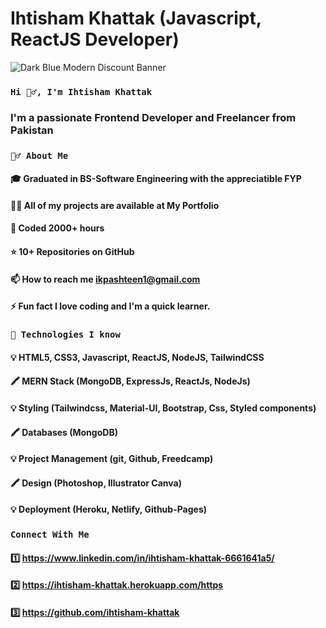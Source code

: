 # Ihtisham Khattak (Javascript, ReactJS Developer)

![Dark Blue Modern Discount Banner](https://user-images.githubusercontent.com/86098390/193516026-c2776ccd-040e-438c-a0df-5baf6869d87a.jpg)

### `Hi 🙋‍♂️, I'm Ihtisham Khattak`
### I'm a passionate Frontend Developer and Freelancer from Pakistan

### `🙋‍♂️ About Me`
#### 🎓 Graduated in BS-Software Engineering with the appreciatible FYP
#### 👨‍💻 All of my projects are available at My Portfolio
#### 🤠 Coded 2000+ hours
#### ⭐ 10+ Repositories on GitHub
#### 📫 How to reach me ikpashteen1@gmail.com
#### ⚡ Fun fact I love coding and I'm a quick learner.

### `🚀 Technologies I know`
#### 💡 HTML5, CSS3, Javascript, ReactJS, NodeJS, TailwindCSS
#### 🖍 MERN Stack (MongoDB, ExpressJs, ReactJs, NodeJs)
#### 💡 Styling (Tailwindcss, Material-UI, Bootstrap, Css, Styled components)
#### 🖍 Databases (MongoDB)
#### 💡 Project Management (git, Github, Freedcamp)
#### 🖍 Design (Photoshop, Illustrator Canva)
#### 💡 Deployment (Heroku, Netlify, Github-Pages)


### `Connect With Me`


#### 1️⃣ https://www.linkedin.com/in/ihtisham-khattak-6661641a5/
#### 2️⃣ https://ihtisham-khattak.herokuapp.com/https
#### 3️⃣ https://github.com/ihtisham-khattak


